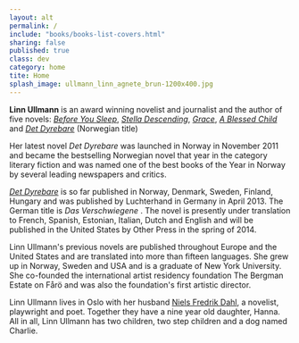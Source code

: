 ```yaml
---
layout: alt
permalink: /
include: "books/books-list-covers.html"
sharing: false
published: true
class: dev
category: home
tite: Home
splash_image: ullmann_linn_agnete_brun-1200x400.jpg
---
```

**Linn Ullmann** is an award winning novelist and journalist and the author of five novels: [*Before You Sleep*](), [*Stella Descending*](), [*Grace*](), [*A Blessed Child*]() and [*Det Dyrebare*]() (Norwegian title)

Her latest novel *Det Dyrebare* was launched in Norway in November 2011 and became the bestselling Norwegian novel that year in the category literary fiction and was named one of the best books of the Year in Norway by several leading newspapers and critics.

[*Det Dyrebare*]() is so far published in Norway, Denmark, Sweden, Finland, Hungary and was published by Luchterhand in Germany in April 2013. The German title is *Das Verschwiegene* . The novel is presently under translation to French, Spanish, Estonian, Italian, Dutch and English and will be published in the United States by Other Press in the spring of 2014. 

Linn Ullmann's previous novels are published throughout Europe and the United States and are translated into more than fifteen languages. She grew up in Norway, Sweden and USA and is a graduate of New York University. She co-founded the international artist residency foundation The Bergman Estate on Fårö and was also the foundation's first artistic director. 

Linn Ullmann lives in Oslo with her husband [Niels Fredrik Dahl](http://en.wikipedia.org/wiki/Niels_Fredrik_Dahl), a novelist, playwright and poet. Together they have a nine year old daughter, Hanna. All in all, Linn Ullmann has two children, two step children and a dog named Charlie.  